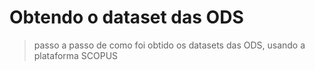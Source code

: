 # Obtendo o dataset das ODS

> passo a passo de como foi obtido os datasets das ODS, usando a plataforma SCOPUS